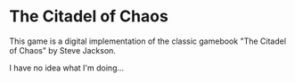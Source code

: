The Citadel of Chaos
====================

This game is a digital implementation of the classic gamebook "The
Citadel of Chaos" by Steve Jackson.

I have no idea what I'm doing...

